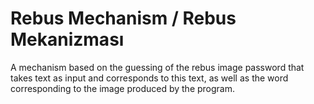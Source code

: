 # Rebus Mechanism / Rebus Mekanizması
 A mechanism based on the guessing of the rebus image password that takes text as input and corresponds to this text, as well as the word corresponding to the image produced by the program.
 
 
